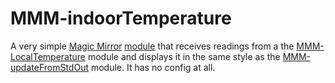 # MMM-indoorTemperature
A very simple [Magic Mirror](https://magicmirror.builders/) [module](https://github.com/MichMich/MagicMirror/wiki/MagicMirror%C2%B2-Modules) 
that receives readings from a the [MMM-LocalTemperature](https://github.com/glitch452/MMM-LocalTemperature) module and displays it in the same
style as the [MMM-updateFromStdOut](https://github.com/msteinkogler/MMM-updateFromStdOut) module. It has no config at all.
